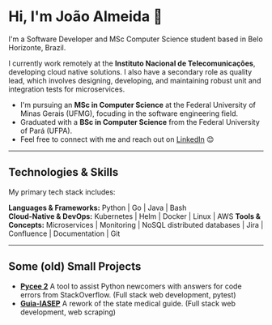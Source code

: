 # Hi, I'm João Almeida 👋

I'm a Software Developer and MSc Computer Science student based in Belo Horizonte, Brazil.

I currently work remotely at the **Instituto Nacional de Telecomunicações**, developing cloud native solutions. I also have a secondary role as quality lead, which involves designing, developing, and maintaining robust unit and integration tests for microservices.

- I'm pursuing an **MSc in Computer Science** at the Federal University of Minas Gerais (UFMG), focuding in the software engineering field.
- Graduated with a **BSc in Computer Science** from the Federal University of Pará (UFPA).
- Feel free to connect with me and reach out on [LinkedIn](https://linkedin.com/in/marcelofalmeida) 😊

---

## Technologies & Skills
My primary tech stack includes:

**Languages & Frameworks:** Python | Go | Java | Bash  
**Cloud-Native & DevOps:** Kubernetes | Helm | Docker | Linux | AWS 
**Tools & Concepts:** Microservices | Monitoring | NoSQL distributed databases | Jira | Confluence | Documentation | Git

---

## Some (old) Small Projects

* **[Pycee 2](https://github.com/marcelofa/pycee)** A tool to assist Python newcomers with answers for code errors from StackOverflow. (Full stack web development, pytest)
* **[Guia-IASEP](https://github.com/marcelofa/guiaiasep)** A rework of the state medical guide. (Full stack web development, web scraping)
